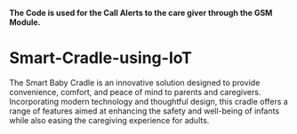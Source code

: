 **The Code is used for the Call Alerts to the care giver through the GSM Module.**
# Smart-Cradle-using-IoT
The Smart Baby Cradle is an innovative solution designed to provide convenience, comfort, and peace of mind to parents and caregivers. Incorporating modern technology and thoughtful design, this cradle offers a range of features aimed at enhancing the safety and well-being of infants while also easing the caregiving experience for adults.
